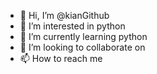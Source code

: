 - 👋 Hi, I’m @kianGithub
- 👀 I’m interested in python
- 🌱 I’m currently learning python
- 💞️ I’m looking to collaborate on 
- 📫 How to reach me 

<!---
kianGithub/kianGithub is a ✨ special ✨ repository because its `README.md` (this file) appears on your GitHub profile.
You can click the Preview link to take a look at your changes.
--->
